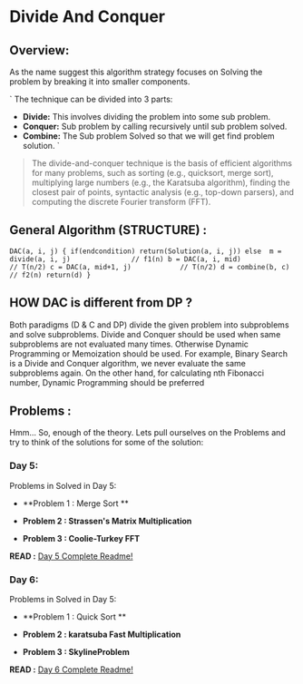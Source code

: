 # Divide And Conquer

## Overview:

As the name suggest this algorithm strategy focuses on Solving the problem by breaking it into smaller components.

`
The technique can be divided into 3 parts:
- **Divide:** This involves dividing the problem into some sub problem.
- **Conquer:** Sub problem by calling recursively until sub problem solved.
- **Combine:** The Sub problem Solved so that we will get find problem solution. 
`
> The divide-and-conquer technique is the basis of efficient algorithms for many problems, such as sorting (e.g., quicksort, merge sort), multiplying large numbers (e.g., the Karatsuba algorithm), finding the closest pair of points, syntactic analysis (e.g., top-down parsers), and computing the discrete Fourier transform (FFT).

## General Algorithm (STRUCTURE) :
`
DAC(a, i, j)
{
    if(endcondition)
      return(Solution(a, i, j))
    else 
      m = divide(a, i, j)               // f1(n)
      b = DAC(a, i, mid)                 // T(n/2)
      c = DAC(a, mid+1, j)            // T(n/2)
      d = combine(b, c)                 // f2(n)
   return(d)
}
`

## HOW DAC is different from DP ?

Both paradigms (D & C and DP) divide the given problem into subproblems and solve subproblems. Divide and Conquer should be used when same subproblems are not evaluated many times. Otherwise Dynamic Programming or Memoization should be used. For example, Binary Search is a Divide and Conquer algorithm, we never evaluate the same subproblems again. On the other hand, for calculating nth Fibonacci number, Dynamic Programming should be preferred

## Problems :

Hmm... So, enough of the theory. Lets pull ourselves on the Problems and try to think of the solutions for some of the solution:

### Day 5:

Problems in Solved in Day 5:

 - **Problem 1 : Merge Sort **

 - **Problem 2 : Strassen's Matrix Multiplication**

 - **Problem 3 : Coolie-Turkey FFT** 

**READ :** [Day 5 Complete Readme!](../Day_5/Readme.md "Day 5 Complete Reference")

### Day 6:

Problems in Solved in Day 5:

 - **Problem 1 : Quick Sort **

 - **Problem 2 : karatsuba Fast Multiplication**

 - **Problem 3 : SkylineProblem** 

**READ :** [Day 6 Complete Readme!](../Day_6/Readme.md "Day 6 Complete Reference")




